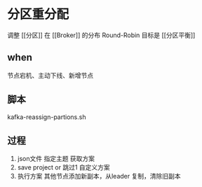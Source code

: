 # 分区重分配 
调整 [[分区]] 在 [[Broker]] 的分布
Round-Robin
目标是 [[分区平衡]]

## when
节点宕机、主动下线、新增节点

## 脚本
kafka-reassign-partions.sh

## 过程
1. json文件 指定主题 获取方案 
2. save project or 跳过1 自定义方案
3. 执行方案
其他节点添加新副本，从leader 复制，清除旧副本

